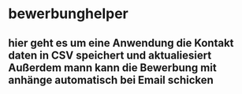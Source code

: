 # bewerbunghelper
## hier geht es um eine Anwendung die Kontakt daten in CSV speichert und aktualiesiert Außerdem mann kann die Bewerbung mit anhänge automatisch  bei Email schicken 
